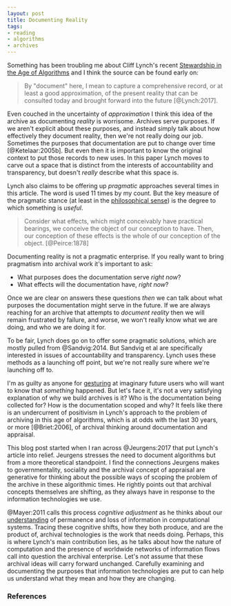```yaml
---
layout: post
title: Documenting Reality
tags:
- reading
- algorithms
- archives
---
```


Something has been troubling me about Cliff Lynch's recent [Stewardship in the
Age of Algorithms] and I think the source can be found early on:

> By "document" here, I mean to capture a comprehensive record, or at least 
> a good approximation, of the present reality that can be consulted today 
> and brought forward into the future [@Lynch:2017].

Even couched in the uncertainty of *approximation* I think this idea of the
archive as documenting *reality* is worrisome. Archives serve purposes. If we
aren't explicit about these purposes, and instead simply talk about how
effectively they document reality, then we're not really doing our job.
Sometimes the purposes that documentation are put to change over time
[@Ketelaar:2005b]. But even then it is important to know the original context to
put those records to new uses. In this paper Lynch moves to carve out a space
that is distinct from the interests of accountability and transparency, but
doesn't *really* describe what this space is.

Lynch also claims to be offering up *pragmatic* approaches several times in this
article. The word is used 11 times by my count. But the key measure of the
pragmatic stance (at least in the [philosophical sense]) is the degree to which
something is *useful*.

> Consider what effects, which might conceivably have practical bearings, 
> we conceive the object of our conception to have. Then, our conception of 
> these effects is the whole of our conception of the object. [@Peirce:1878]

Documenting reality is not a pragmatic enterprise. If you really want to bring
pragmatism into archival work it's important to ask:

* What purposes does the documentation serve *right now*?
* What effects will the documentation have, *right now*?

Once we are clear on answers these questions *then* we can talk about what
purposes the documentation might serve in the future. If we are always reaching
for an archive that attempts to *document reality* then we will remain
frustrated by failure, and worse, we won't really know what we are doing, and
who we are doing it for.

To be fair, Lynch does go on to offer some pragmatic solutions, which are mostly
pulled from @Sandvig:2014. But Sandvig et al are specifically interested in
issues of accountability and transparency. Lynch uses these methods as a
launching off point, but we're not really sure where we're launching off to.

I'm as guilty as anyone for [gesturing] at imaginary future users who will want
to know that *something* happened. But let's face it, it's not a very satisfying
explanation of why we build archives is it? Who is the documentation being
collected for? How is the documentation scoped and why?  It feels like there is
an undercurrent of positivism in Lynch's approach to the problem of archiving in
this age of algorithms, which is at odds with the last 30 years, or more
[@Briet:2006], of archival thinking around documentation and appraisal.

This blog post started when I ran across @Jeurgens:2017 that put Lynch's article
into relief. Jeurgens stresses the need to document algorithms but from a more
theoretical standpoint. I find the connections Jeurgens makes to
governmentality, sociality and the archival concept of appraisal are generative
for thinking about the possible ways of scoping the problem of the archive in
these algorithmic times. He rightly points out that archival concepts themselves
are shifting, as they always have in response to the information technologies we
use.

@Mayer:2011 calls this process *cognitive adjustment* as he thinks about our
[understanding] of permanence and loss of information in computational systems.
Tracing these cognitive shifts, how they both produce, and are the product of,
archival technologies is the work that needs doing. Perhaps, this is where
Lynch's main contribution lies, as he talks about how the nature of computation
and the presence of worldwide networks of information flows call into question
the archival enterprise. Let's not assume that these archival ideas will carry
forward unchanged. Carefully examining and documenting the purposes that
information technologies are put to can help us understand what they mean and
how they are changing.

[Stewardship in the Age of Algorithms]: http://journals.uic.edu/ojs/index.php/fm/article/view/8097/6583
[gesturing]: http://mith.umd.edu/introducing-documenting-the-now/
[philosophical sense]: https://en.wikipedia.org/wiki/Pragmatism
[understanding]: https://inkdroid.org/2018/01/15/delete/

### References
